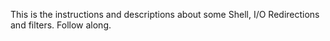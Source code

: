 This is the instructions and descriptions about some Shell, I/O Redirections and filters.
Follow along.
